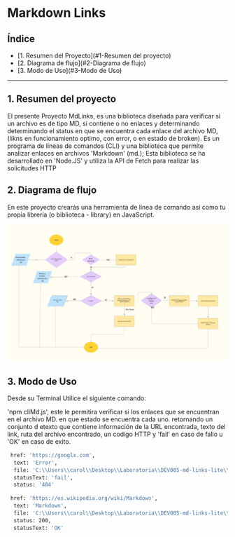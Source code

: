 # Markdown Links

## Índice

* [1. Resumen del Proyecto](#1-Resumen del proyecto)
* [2. Diagrama de flujo](#2-Diagrama de flujo)
* [3. Modo de Uso](#3-Modo de Uso)

***

## 1. Resumen del proyecto

El presente Proyecto MdLinks, es una biblioteca diseñada para verificar si un archivo es de tipo MD, si contiene o no enlaces y determinando determinando el status en que se encuentra cada enlace del archivo MD, (likns en funcionamiento optimo, con error, o en estado de  broken).
Es un programa de líneas de comandos (CLI) y una biblioteca que permite analizar enlaces en archivos 'Markdown' (md.); Esta biblioteca se ha desarrollado en 'Node.JS'  y utiliza la API de Fetch para realizar las solicitudes HTTP

## 2. Diagrama de flujo

En este proyecto crearás una herramienta de línea de comando así como tu
propia librería (o biblioteca - library) en JavaScript.

![Diagrama](diagrama.png) 


## 3. Modo de Uso

Desde su Terminal Utilice el siguiente comando:

'npm cliMd.js', este le permitira verificar si los enlaces que se encuentran en el archivo MD. en que estado se encuentra cada uno. 
retornando un conjunto d etexto que contiene información de la URL encontrada, texto del link, ruta del archivo encontrado, un codigo HTTP y 'fail' en caso de fallo u 'OK' en caso de exito. 

  ```sh
   href: 'https://googlx.com',
    text: 'Error',
    file: 'C:\\Users\\carol\\Desktop\\Laboratoria\\DEV005-md-links-lite\\linksprueba.md',
    statusText: 'fail',
    status: '404'
  ```

  ```sh
   href: 'https://es.wikipedia.org/wiki/Markdown',
    text: 'Markdown',
    file: 'C:\\Users\\carol\\Desktop\\Laboratoria\\DEV005-md-links-lite\\linksprueba.md',
    status: 200,
    statusText: 'OK'
  ```